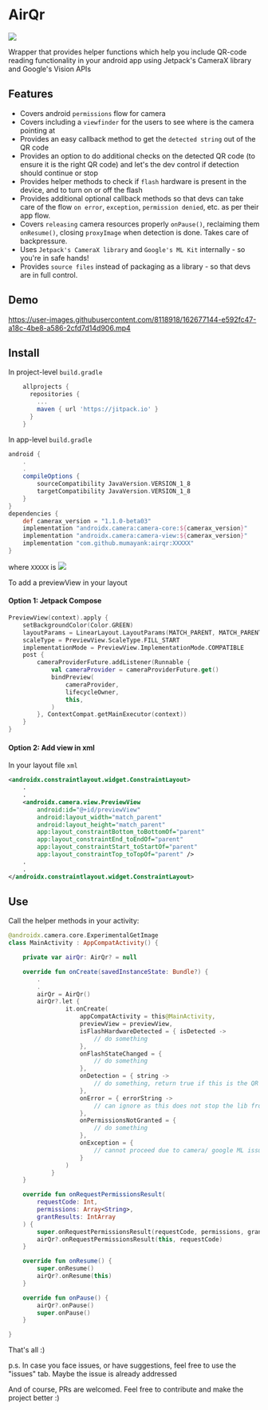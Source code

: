 # AirQr

[![](https://jitpack.io/v/mumayank/airqr.svg)](https://jitpack.io/#mumayank/airqr)

Wrapper that provides helper functions which help you include QR-code reading functionality in your android app using Jetpack's CameraX library and Google's Vision APIs

## Features
- Covers android `permissions` flow for camera
- Covers including a `viewfinder` for the users to see where is the camera pointing at
- Provides an easy callback method to get the `detected string` out of the QR code
- Provides an option to do additional checks on the detected QR code (to ensure it is the right QR code) and let's the dev control if detection should continue or stop
- Provides helper methods to check if `flash` hardware is present in the device, and to turn on or off the flash
- Provides additional optional callback methods so that devs can take care of the flow `on error`, `exception`, `permission denied`, etc. as per their app flow.
- Covers `releasing` camera resources properly `onPause()`, reclaiming them `onResume()`, closing `proxyImage` when detection is done. Takes care of backpressure.
- Uses `Jetpack's CameraX library` and `Google's ML Kit` internally - so you're in safe hands!
- Provides `source files` instead of packaging as a library - so that devs are in full control.

## Demo
https://user-images.githubusercontent.com/8118918/162677144-e592fc47-a18c-4be8-a586-2cfd7d14d906.mp4

## Install

In project-level `build.gradle`
```gradle
    allprojects {
      repositories {
        ...
        maven { url 'https://jitpack.io' }
      }
    }
```

In app-level `build.gradle`
```gradle
android {
    .
    .
    compileOptions {
        sourceCompatibility JavaVersion.VERSION_1_8
        targetCompatibility JavaVersion.VERSION_1_8
    }
}
dependencies {
    def camerax_version = "1.1.0-beta03"
    implementation "androidx.camera:camera-core:${camerax_version}"
    implementation "androidx.camera:camera-view:${camerax_version}"
    implementation "com.github.mumayank:airqr:XXXXX"
}
```
where `XXXXX` is [![](https://jitpack.io/v/mumayank/airqr.svg)](https://jitpack.io/#mumayank/airqr)

To add a previewView in your layout

#### Option 1: Jetpack Compose

```kotlin
PreviewView(context).apply {
    setBackgroundColor(Color.GREEN)
    layoutParams = LinearLayout.LayoutParams(MATCH_PARENT, MATCH_PARENT)
    scaleType = PreviewView.ScaleType.FILL_START
    implementationMode = PreviewView.ImplementationMode.COMPATIBLE
    post {
        cameraProviderFuture.addListener(Runnable {
            val cameraProvider = cameraProviderFuture.get()
            bindPreview(
                cameraProvider,
                lifecycleOwner,
                this,
            )
        }, ContextCompat.getMainExecutor(context))
    }
}
```

#### Option 2: Add view in xml

In your layout file `xml`

```xml
<androidx.constraintlayout.widget.ConstraintLayout>
    .
    .
    <androidx.camera.view.PreviewView
        android:id="@+id/previewView"
        android:layout_width="match_parent"
        android:layout_height="match_parent"
        app:layout_constraintBottom_toBottomOf="parent"
        app:layout_constraintEnd_toEndOf="parent"
        app:layout_constraintStart_toStartOf="parent"
        app:layout_constraintTop_toTopOf="parent" />
    .
    .
</androidx.constraintlayout.widget.ConstraintLayout>
```

## Use

Call the helper methods in your activity:
```kotlin
@androidx.camera.core.ExperimentalGetImage
class MainActivity : AppCompatActivity() {

    private var airQr: AirQr? = null

    override fun onCreate(savedInstanceState: Bundle?) {
        .
        .
        airQr = AirQr()
        airQr?.let {
                it.onCreate(
                    appCompatActivity = this@MainActivity,
                    previewView = previewView,
                    isFlashHardwareDetected = { isDetected ->
                        // do something
                    },
                    onFlashStateChanged = {
                        // do something
                    },
                    onDetection = { string ->
                        // do something, return true if this is the QR code you wanted, else return false to continue scanning
                    },
                    onError = { errorString ->
                        // can ignore as this does not stop the lib from analyzing the next frame
                    },
                    onPermissionsNotGranted = {
                        // do something
                    },
                    onException = {
                        // cannot proceed due to camera/ google ML issue. Do something
                    }
                )
            }
    }

    override fun onRequestPermissionsResult(
        requestCode: Int,
        permissions: Array<String>,
        grantResults: IntArray
    ) {
        super.onRequestPermissionsResult(requestCode, permissions, grantResults)
        airQr?.onRequestPermissionsResult(this, requestCode)
    }

    override fun onResume() {
        super.onResume()
        airQr?.onResume(this)
    }

    override fun onPause() {
        airQr?.onPause()
        super.onPause()
    }

}
```
That's all :)

p.s. In case you face issues, or have suggestions, feel free to use the "issues" tab. Maybe the issue is already addressed

And of course, PRs are welcomed. Feel free to contribute and make the project better :)
